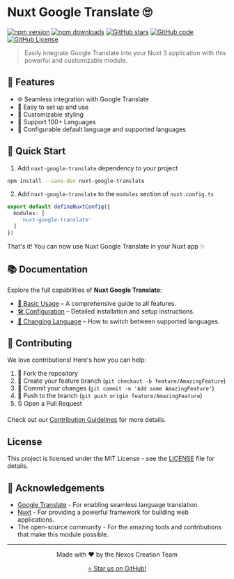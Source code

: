 # Nuxt Google Translate 🙄

[![npm version](https://img.shields.io/npm/v/nuxt-google-translate?style=flat-square&color=cyan)](https://www.npmjs.com/package/nuxt-google-translate)
[![npm downloads](https://img.shields.io/npm/dt/nuxt-google-translate?style=flat-square&color=cyan)](https://www.npmjs.com/package/nuxt-google-translate)
[![GitHub stars](https://img.shields.io/github/stars/nexoscreation/nuxt-google-translate.svg?style=flat-square&color=cyan)](https://github.com/nexoscreation/nuxt-google-translate)
[![GitHub code](https://img.shields.io/github/languages/code-size/nexoscreation/nuxt-google-translate.svg?style=flat-square&color=cyan)](https://github.com/nexoscreation/nuxt-google-translate)
[![GitHub License](https://img.shields.io/github/license/nexoscreation/nuxt-google-translate.svg?style=flat-square&color=cyan)](https://github.com/nexoscreation/nuxt-google-translate)

> Easily integrate Google Translate into your Nuxt 3 application with this powerful and customizable module.

## 🌟 Features

- 🌐 Seamless integration with Google Translate
- 🚀 Easy to set up and use
- 🎨 Customizable styling
- 🤩 Support 100+ Languages
- 🔧 Configurable default language and supported languages

## 🚀 Quick Start

1. Add `nuxt-google-translate` dependency to your project

```bash
npm install --save-dev nuxt-google-translate
```

2. Add `nuxt-google-translate` to the `modules` section of `nuxt.config.ts`

```ts
export default defineNuxtConfig({
  modules: [
    'nuxt-google-translate'
  ]
})
```

That's it! You can now use Nuxt Google Translate in your Nuxt app ✨

## 📚 Documentation

Explore the full capabilities of **Nuxt Google Translate**:  

- [📘 Basic Usage](https://nexoscreation.tech/docs/resources/google-translate#basic) – A comprehensive guide to all features.  
- [🛠️ Configuration](https://nexoscreation.tech/docs/resources/google-translate#config) – Detailed installation and setup instructions.  
- [🔧 Changing Language](https://nexoscreation.tech/docs/resources/google-translate#changing-lang) – How to switch between supported languages.  

## 🤝 Contributing

We love contributions! Here's how you can help:

1. 🍴 Fork the repository
2. 🌿 Create your feature branch (`git checkout -b feature/AmazingFeature`)
3. 💾 Commit your changes (`git commit -m 'Add some AmazingFeature'`)
4. 🚀 Push to the branch (`git push origin feature/AmazingFeature`)
5. 🔃 Open a Pull Request

Check out our [Contribution Guidelines](CONTRIBUTING.md) for more details.

## License

This project is licensed under the MIT License - see the [LICENSE](LICENSE) file for details.

## 🙏 Acknowledgements

- [Google Translate](https://translate.google.com/) - For enabling seamless language translation.  
- [Nuxt](https://nuxt.com/) - For providing a powerful framework for building web applications.  
- The open-source community - For the amazing tools and contributions that make this module possible.  

---

<p align="center">
  Made with ❤️ by the Nexos Creation Team
</p>

<p align="center">
  <a href="https://github.com/nexoscreation/nuxt-google-translate/stargazers">⭐ Star us on GitHub!</a>
</p>
